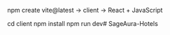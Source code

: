 npm create vite@latest
-> client
-> React + JavaScript

cd client
npm install
npm run dev#   S a g e A u r a - H o t e l s  
 